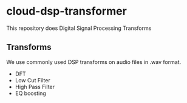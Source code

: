 # cloud-dsp-transformer

This repository does Digital Signal Processing Transforms

## Transforms

We use commonly used DSP transforms on audio files in .wav format.

* DFT
* Low Cut Filter
* High Pass Filter
* EQ boosting
